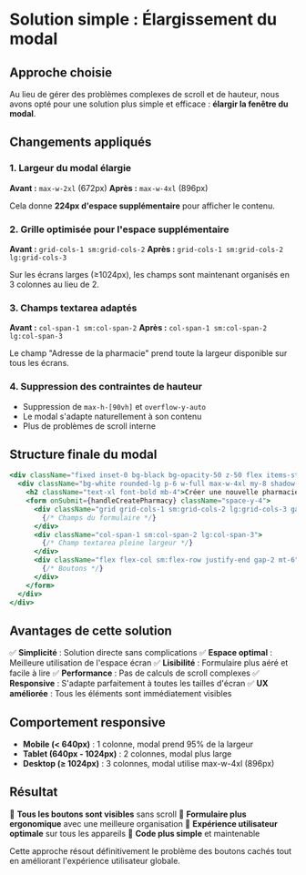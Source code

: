# Solution simple : Élargissement du modal

## Approche choisie
Au lieu de gérer des problèmes complexes de scroll et de hauteur, nous avons opté pour une solution plus simple et efficace : **élargir la fenêtre du modal**.

## Changements appliqués

### 1. Largeur du modal élargie
**Avant :** `max-w-2xl` (672px)
**Après :** `max-w-4xl` (896px)

Cela donne **224px d'espace supplémentaire** pour afficher le contenu.

### 2. Grille optimisée pour l'espace supplémentaire
**Avant :** `grid-cols-1 sm:grid-cols-2`
**Après :** `grid-cols-1 sm:grid-cols-2 lg:grid-cols-3`

Sur les écrans larges (≥1024px), les champs sont maintenant organisés en 3 colonnes au lieu de 2.

### 3. Champs textarea adaptés
**Avant :** `col-span-1 sm:col-span-2`
**Après :** `col-span-1 sm:col-span-2 lg:col-span-3`

Le champ "Adresse de la pharmacie" prend toute la largeur disponible sur tous les écrans.

### 4. Suppression des contraintes de hauteur
- Suppression de `max-h-[90vh]` et `overflow-y-auto`
- Le modal s'adapte naturellement à son contenu
- Plus de problèmes de scroll interne

## Structure finale du modal

```jsx
<div className="fixed inset-0 bg-black bg-opacity-50 z-50 flex items-start justify-center p-4 overflow-y-auto">
  <div className="bg-white rounded-lg p-6 w-full max-w-4xl my-8 shadow-xl border border-gray-200">
    <h2 className="text-xl font-bold mb-4">Créer une nouvelle pharmacie</h2>
    <form onSubmit={handleCreatePharmacy} className="space-y-4">
      <div className="grid grid-cols-1 sm:grid-cols-2 lg:grid-cols-3 gap-4">
        {/* Champs du formulaire */}
      </div>
      <div className="col-span-1 sm:col-span-2 lg:col-span-3">
        {/* Champ textarea pleine largeur */}
      </div>
      <div className="flex flex-col sm:flex-row justify-end gap-2 mt-6">
        {/* Boutons */}
      </div>
    </form>
  </div>
</div>
```

## Avantages de cette solution

✅ **Simplicité** : Solution directe sans complications
✅ **Espace optimal** : Meilleure utilisation de l'espace écran
✅ **Lisibilité** : Formulaire plus aéré et facile à lire
✅ **Performance** : Pas de calculs de scroll complexes
✅ **Responsive** : S'adapte parfaitement à toutes les tailles d'écran
✅ **UX améliorée** : Tous les éléments sont immédiatement visibles

## Comportement responsive

- **Mobile (< 640px)** : 1 colonne, modal prend 95% de la largeur
- **Tablet (640px - 1024px)** : 2 colonnes, modal plus large
- **Desktop (≥ 1024px)** : 3 colonnes, modal utilise max-w-4xl (896px)

## Résultat

🎯 **Tous les boutons sont visibles** sans scroll
🎯 **Formulaire plus ergonomique** avec une meilleure organisation
🎯 **Expérience utilisateur optimale** sur tous les appareils
🎯 **Code plus simple** et maintenable

Cette approche résout définitivement le problème des boutons cachés tout en améliorant l'expérience utilisateur globale.